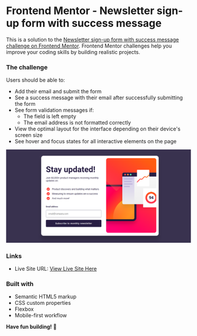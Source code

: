 # Frontend Mentor - Newsletter sign-up form with success message

This is a solution to the [Newsletter sign-up form with success message challenge on Frontend Mentor](https://www.frontendmentor.io/challenges/newsletter-signup-form-with-success-message-3FC1AZbNrv). Frontend Mentor challenges help you improve your coding skills by building realistic projects. 

### The challenge

Users should be able to:

- Add their email and submit the form
- See a success message with their email after successfully submitting the form
- See form validation messages if:
  - The field is left empty
  - The email address is not formatted correctly
- View the optimal layout for the interface depending on their device's screen size
- See hover and focus states for all interactive elements on the page

![](./assets/images/screenshot.png)


### Links

- Live Site URL: [View Live Site Here](https://your-live-site-url.com)


### Built with

- Semantic HTML5 markup
- CSS custom properties
- Flexbox
- Mobile-first workflow


**Have fun building!** 🚀

